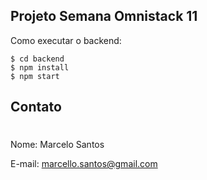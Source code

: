 ## Projeto Semana Omnistack 11 

Como executar o backend:
```
$ cd backend
$ npm install
$ npm start
```

## Contato
#
Nome: Marcelo Santos

E-mail: marcello.santos@gmail.com
